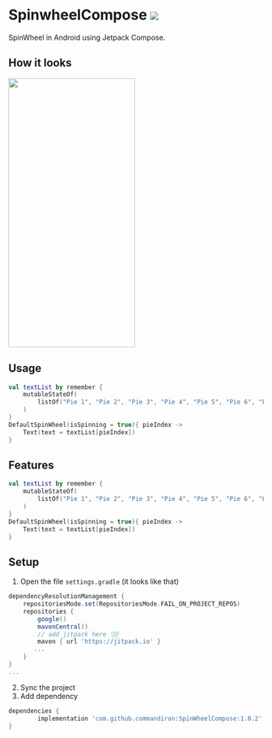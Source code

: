 # SpinwheelCompose [![](https://jitpack.io/v/commandiron/SpinWheelCompose.svg)](https://jitpack.io/#commandiron/SpinWheelCompose)

SpinWheel in Android using Jetpack Compose.

## How it looks
<img src="art/spinwheel_gif.gif" width="250" height="530">

## Usage
```kotlin  
val textList by remember { 
    mutableStateOf(
        listOf("Pie 1", "Pie 2", "Pie 3", "Pie 4", "Pie 5", "Pie 6", "Pie 7", "Pie 8")
    )
}
DefaultSpinWheel(isSpinning = true){ pieIndex ->
    Text(text = textList[pieIndex])
}
```
## Features

```kotlin  
val textList by remember { 
    mutableStateOf(
        listOf("Pie 1", "Pie 2", "Pie 3", "Pie 4", "Pie 5", "Pie 6", "Pie 7", "Pie 8")
    )
}
DefaultSpinWheel(isSpinning = true){ pieIndex ->
    Text(text = textList[pieIndex])
}
```

## Setup
1. Open the file `settings.gradle` (it looks like that)
```groovy
dependencyResolutionManagement {
    repositoriesMode.set(RepositoriesMode.FAIL_ON_PROJECT_REPOS)
    repositories {
        google()
        mavenCentral()
        // add jitpack here 👇🏽
        maven { url 'https://jitpack.io' }
       ...
    }
} 
...
```
2. Sync the project
3. Add dependency
```groovy
dependencies {
        implementation 'com.github.commandiron:SpinWheelCompose:1.0.2'
}
```
